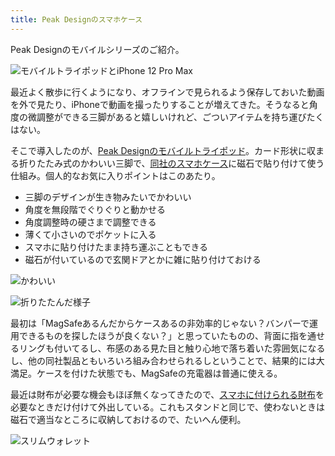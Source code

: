 ```yaml
---
title: Peak Designのスマホケース
---
```

Peak Designのモバイルシリーズのご紹介。

![](https://lh4.googleusercontent.com/7kZrTlTtbieLTKFr7NbD436YZ9I4E2slcNkykiZQAYOihGhsJvWq2nnUR_uE-FlJLhLprdzYpj-vJS6toWY2D9uL93aldxkGS4tSvw7EhlNfeX11TL9wrBJ-WA5Di9uGXx8f2n5WabNEBLkNwG8RYF9tAOydPWVGKDLU7wyTukXwt0cwVEX8TPvC1GEZ "モバイルトライポッドとiPhone 12 Pro Max")

最近よく散歩に行くようになり、オフラインで見られるよう保存しておいた動画を外で見たり、iPhoneで動画を撮ったりすることが増えてきた。そうなると角度の微調整ができる三脚があると嬉しいけれど、ごついアイテムを持ち運びたくはない。

そこで導入したのが、[Peak Designのモバイルトライポッド](https://www.amazon.co.jp/dp/B09FRZPLL3)。カード形状に収まる折りたたみ式のかわいい三脚で、[同社のスマホケース](https://www.amazon.co.jp/dp/B09FP3HP7Z?)に磁石で貼り付けて使う仕組み。個人的なお気に入りポイントはこのあたり。

*   三脚のデザインが生き物みたいでかわいい
*   角度を無段階でぐりぐりと動かせる
*   角度調整時の硬さまで調整できる
*   薄くて小さいのでポケットに入る
*   スマホに貼り付けたまま持ち運ぶこともできる
*   磁石が付いているので玄関ドアとかに雑に貼り付けておける

![](https://lh6.googleusercontent.com/8vIvhgPYbLs-HOH8HUYBlbuUNyT0NU1KFN2rUrjnGnNlbbv-5H4r_HKvmTEmZpzaWiU900ET7TJA7c6fQuyx95XagU8cCc1rISVO2r8iYy8VezOb35PK9-FdSnFTSFHNbDULfQ65HueCKoCmDEgGYJ6Kr8FBz82Z1Tyi1L8Vtlc3EYiz545itAa5NrQJ "かわいい")

![](https://lh3.googleusercontent.com/iO4FdpKagLZUcvEoYqTxIJaZE0xvmaZZfth5owzXQZWjphvmz-4Eh_93XTPYVmTmNTHb-C4rtFYJdX9KyTqIyEH6rgjayKfFuwjGya-05yTacm7kR92h7lSCUmSBW82_qUBIj73OqE4V0fwY6-wy79iQKDsRFqojrihBhOhZUvNPQbz0S1-x1JtbLFxE "折りたたんだ様子")

最初は「MagSafeあるんだからケースあるの非効率的じゃない？バンパーで運用できるものを探したほうが良くない？」と思っていたものの、背面に指を通せるリングも付いてるし、布感のある見た目と触り心地で落ち着いた雰囲気になるし、他の同社製品ともいろいろ組み合わせられるしということで、結果的には大満足。ケースを付けた状態でも、MagSafeの充電器は普通に使える。

最近は財布が必要な機会もほぼ無くなってきたので、[スマホに付けられる財布](https://www.amazon.co.jp/dp/B09FSGW671)を必要なときだけ付けて外出している。これもスタンドと同じで、使わないときは磁石で適当なところに収納しておけるので、たいへん便利。

![](https://lh4.googleusercontent.com/llZbZ1an3-gs0HTvSlBEu0qG638FDYfB02k2bqR6tybTdIYJiXX90VUFpOzbIHYF36jtyr2PCue_RMfvh8HvvD9XuG5iP9hckpLijQt_ZsOIRgAaFq2p7pATnw-if3cdHNQdjsZAK4usEzDyuKr6Ow0vfFPzKRaPWY-j2fnLzBzqSwN_2wnGvhYzo6zW "スリムウォレット")
